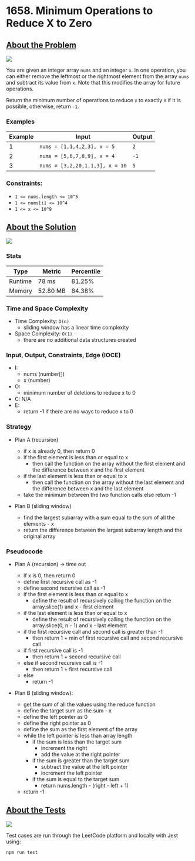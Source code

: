 # 1658. Minimum Operations to Reduce X to Zero

## <a href='https://leetcode.com/problems/minimum-operations-to-reduce-x-to-zero/?envType=daily-question&envId=2023-09-20'>About the Problem</a>

<img src='https://img.shields.io/badge/LeetCode-FFA116.svg?style=for-the-badge&logo=LeetCode&logoColor=white' />

You are given an integer array `nums` and an integer `x`. In one operation, you can either remove the leftmost or the rightmost element from the array `nums` and subtract its value from `x`. Note that this modifies the array for future operations.

Return the minimum number of operations to reduce `x` to exactly `0` if it is possible, otherwise, return `-1`.

### Examples

| Example| Input | Output |
| --- | --- | --- |
| 1 | `nums = [1,1,4,2,3], x = 5` | `2` |
| 2 | `nums = [5,6,7,8,9], x = 4` | `-1` |
| 3 | `nums = [3,2,20,1,1,3], x = 10` | `5` |

### Constraints:

- `1 <= nums.length <= 10^5`
- `1 <= nums[i] <= 10^4`
- `1 <= x <= 10^9`

## <a href='./minOperations.js'>About the Solution</a>

<img src='https://img.shields.io/badge/JavaScript-F7DF1E.svg?style=for-the-badge&logo=JavaScript&logoColor=black' />

### Stats
| Type | Metric | Percentile |
| --- | --- | --- |
| Runtime | 78 ms | 81.25% |
| Memory | 52.80 MB | 84.38% |

### Time and Space Complexity
  - Time Complexity: `O(n)`
    - sliding window has a linear time complexity
  - Space Complexity: `O(1)`
    - there are no additional data structures created

### Input, Output, Constraints, Edge (IOCE)

  - I:
    - nums (number[])
    - x (number)
  - O:
    - minimum number of deletions to reduce x to 0
  - C: N/A
  - E:
    - return -1 if there are no ways to reduce x to 0

### Strategy
- Plan A (recursion)
  - if x is already 0, then return 0
  - if the first element is less than or equal to x
    - then call the function on the array without the first element and the difference between x and the first element
  - if the last element is less than or equal to x
    - then call the function on the array without the last element and the difference between x and the last element
  - take the minimum between the two function calls else return -1

- Plan B (sliding window)
  - find the largest subarray with a sum equal to the sum of all the elements - x
  - return the difference between the largest subarray length and the original array

### Pseudocode
- Plan A (recursion) -> time out
  - if x is 0, then return 0
  - define first recursive call as -1
  - define second recursive call as -1
  - if the first element is less than or equal to x
    - define the result of recursively calling the function on the array.slice(1) and x - first element
  - if the last element is less than or equal to x
    - define the result of recursively calling the function on the array.slice(0, n - 1) and x - last element
  - if the first recursive call and second call is greater than -1
    - then return 1 + min of first recursive call and second recursive call
  - if first recursive call is -1
    - then return 1 + second recursive call
  - else if second recursive call is -1
    - then return 1 + first recursive call
  - else
    - return -1

- Plan B (sliding window):
  - get the sum of all the values using the reduce function
  - define the target sum as the sum - x
  - define the left pointer as 0
  - define the right pointer as 0
  - define the sum as the first element of the array
  - while the left pointer is less than array length
    - if the sum is less than the target sum
      - increment the right
      - add the value at the right pointer
    - if the sum is greater than the target sum
      - subtract the value at the left pointer
      - increment the left pointer
    - if the sum is equal to the target sum
      - return nums.length - (right - left + 1)
  - return -1

## <a href='./minOperations.test.js'>About the Tests</a>

<img src='https://img.shields.io/badge/Jest-C21325.svg?style=for-the-badge&logo=Jest&logoColor=white' />

Test cases are run through the LeetCode platform and locally with Jest using:
```
npm run test
```